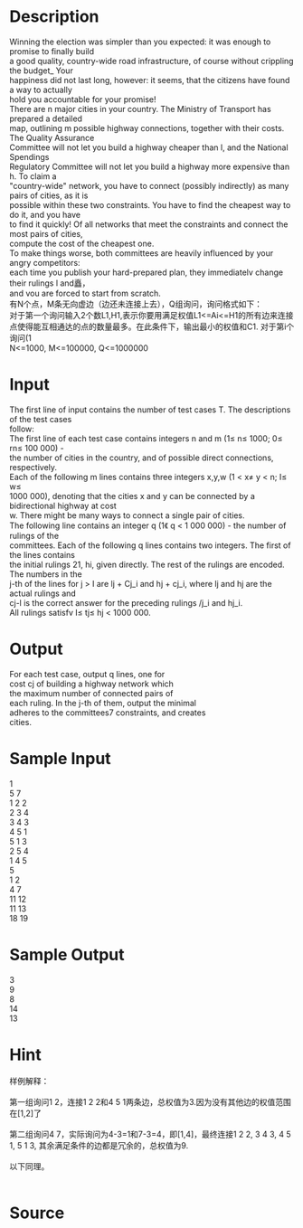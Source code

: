 
# Description

<div class="content"><div>Winning the election was simpler than you expected: it was enough to promise to finally build </div>
<div>a good quality, country-wide road infrastructure, of course without crippling the budget_ Your </div>
<div>happiness did not last long, however: it seems, that the citizens have found a way to actually </div>
<div>hold you accountable for your promise! </div>
<div>There are n major cities in your country. The Ministry of Transport has prepared a detailed </div>
<div>map, outlining m possible highway connections, together with their costs. The Quality Assurance </div>
<div>Committee will not let you build a highway cheaper than l, and the National Spendings </div>
<div>Regulatory Committee will not let you build a highway more expensive than h. To claim a </div>
<div>&#34;country-wide&#34; network, you have to connect (possibly indirectly) as many pairs of cities, as it is </div>
<div>possible within these two constraints. You have to find the cheapest way to do it, and you have </div>
<div>to find it quickly! Of all networks that meet the constraints and connect the most pairs of cities, </div>
<div>compute the cost of the cheapest one. </div>
<div>To make things worse, both committees are heavily influenced by your angry competitors: </div>
<div>each time you publish your hard-prepared plan, they immediatelv change their rulings l and矗， </div>
<div>and vou are forced to start from scratch. </div>
<div>有N个点，M条无向虚边（边还未连接上去），Q组询问，询问格式如下： </div>
<div>对于第一个询问输入2个数L1,H1,表示你要用满足权值L1&lt;=Ai&lt;=H1的所有边来连接点使得能互相通达的点的数量最多。在此条件下，输出最小的权值和C1. 对于第i个询问(1 </div>
<div>N&lt;=1000, M&lt;=100000, Q&lt;=1000000 </div>
<div></div>
<p></p></div>

# Input

<div class="content"><div>The first line of input contains the number of test cases T. The descriptions of the test cases </div>
<div>
<div>follow: </div>
<div>The first line of each test case contains integers n and m (1≤ n≤ 1000; 0≤ rn≤ 100 000) - </div>
<div>the number of cities in the country, and of possible direct connections, respectively. </div>
<div>Each of the following m lines contains three integers x,y,w (1 &lt; x≠ y &lt; n; I≤ w≤ </div>
<div>1000 000), denoting that the cities x and y can be connected by a bidirectional highway at cost </div>
<div>w. There might be many ways to connect a single pair of cities. </div>
<div>The following line contains an integer q (1《 q &lt; 1 000 000) - the number of rulings of the </div>
<div>committees. Each of the following q lines contains two integers. The first of the lines contains </div>
<div>the initial rulings 21, hi, given directly. The rest of the rulings are encoded. The numbers in the </div>
<div>j-th of the lines for j &gt; I are lj + Cj_i and hj + cj_i, where lj and hj are the actual rulings and </div>
<div>cj-l is the correct answer for the preceding rulings /j_i and hj_i. </div>
<div>All rulings satisfv I≤ tj≤ hj &lt; 1000 000. </div>
<div></div>
</div>
<p></p></div>

# Output

<div class="content"><div>For each test case, output q lines, one for </div>
<div>cost cj of building a highway network which </div>
<div>the maximum number of connected pairs of </div>
<div>each ruling. In the j-th of them, output the minimal </div>
<div>adheres to the committees7 constraints, and creates </div>
<div>cities.</div>
<div></div>
<p></p></div>

# Sample Input

<div class="content"><span class="sampledata">1<br/>
5 7<br/>
1 2 2<br/>
2 3 4<br/>
3 4 3<br/>
4 5 1<br/>
5 1 3<br/>
2 5 4<br/>
1 4 5<br/>
5<br/>
1 2<br/>
4 7<br/>
11 12<br/>
11 13<br/>
18 19<br/>
</span></div>

# Sample Output

<div class="content"><span class="sampledata">3<br/>
9<br/>
8<br/>
14<br/>
13</span></div>

# Hint

<div class="content"><p></p><div>样例解释： </div><br/>
<div>第一组询问1 2，连接1 2 2和4 5 1两条边，总权值为3.因为没有其他边的权值范围在[1,2]了 </div><br/>
<div>第二组询问4 7，实际询问为4-3=1和7-3=4，即[1,4]，最终连接1 2 2, 3 4 3, 4 5 1, 5 1 3, 其余满足条件的边都是冗余的，总权值为9. </div><br/>
<div>以下同理。 </div><br/>
<p></p><p></p></div>

# Source

<div class="content"><p><a href="problemset.php?search="></a></p></div>

